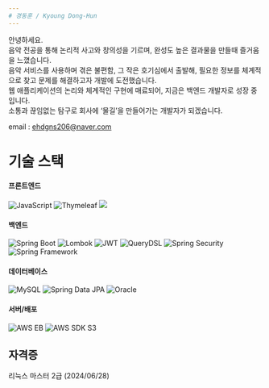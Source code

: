```yaml
---
# 경동훈 / Kyoung Dong-Hun
---
```

안녕하세요. <br>
음악 전공을 통해 논리적 사고와 창의성을 기르며, 완성도 높은 결과물을 만들때 즐거움을 느꼈습니다. <br> 
음악 서비스를 사용하며 겪은 불편함, 그 작은 호기심에서 출발해, 필요한 정보를 체계적으로 찾고 문제를 해결하고자 개발에 도전했습니다. <br>
웹 애플리케이션의 논리와 체계적인 구현에 매료되어, 지금은 백엔드 개발자로 성장 중입니다.<br>
소통과 끊임없는 탐구로 회사에 ‘물길’을 만들어가는 개발자가 되겠습니다. <br>

email : ehdgns206@naver.com

# 기술 스택

#### 프론트엔드

![JavaScript](https://img.shields.io/badge/JavaScript-F7DF1E?logo=javascript&logoColor=black)
![Thymeleaf](https://img.shields.io/badge/Thymeleaf-005F0F?logo=java&logoColor=white)
<img src="https://img.shields.io/badge/React-61DAFB?style=flat-square&logo=React&logoColor=black"/>

#### 백엔드
![Spring Boot](https://img.shields.io/badge/Spring%20Boot-6DB33F?logo=spring&logoColor=white)
![Lombok](https://img.shields.io/badge/Lombok-2C3E50?logo=java&logoColor=white)
![JWT](https://img.shields.io/badge/JWT-000000?logo=java&logoColor=white)
![QueryDSL](https://img.shields.io/badge/QueryDSL-0F4C81?logo=java&logoColor=white)
![Spring Security](https://img.shields.io/badge/Spring%20Security-6DB33F?logo=spring&logoColor=white)
![Spring Framework](https://img.shields.io/badge/Spring%20Framework-6DB33F?logo=spring&logoColor=white)

#### 데이터베이스
![MySQL](https://img.shields.io/badge/MySQL-4479A1?logo=mysql&logoColor=white)
![Spring Data JPA](https://img.shields.io/badge/Spring%20Data%20JPA-6DB33F?logo=spring&logoColor=white)
![Oracle](https://img.shields.io/badge/Oracle-F80000?logo=oracle&logoColor=white)

#### 서버/배포
![AWS EB](https://img.shields.io/badge/AWS%20EB-232F3E?logo=amazonaws&logoColor=white)
![AWS SDK S3](https://img.shields.io/badge/AWS%20SDK%20S3-232F3E?logo=amazonaws&logoColor=white)

자격증
---
리눅스 마스터 2급 (2024/06/28)

